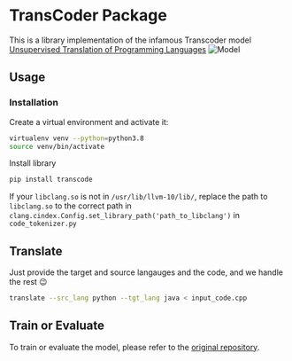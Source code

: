 # TransCoder Package
This is a library implementation of the infamous Transcoder model [Unsupervised Translation of Programming Languages](https://arxiv.org/pdf/2006.03511.pdf)
![Model](https://dl.fbaipublicfiles.com/transcoder/TransCoder_Schema.jpg)

## Usage
### Installation
Create a virtual environment and activate it:
```bash
virtualenv venv --python=python3.8
source venv/bin/activate
```
Install library
```bash
pip install transcode
```

If your `libclang.so` is not in `/usr/lib/llvm-10/lib/`, replace the path to `libclang.so` to the correct path in `clang.cindex.Config.set_library_path('path_to_libclang')` in `code_tokenizer.py` 


## Translate
Just provide the target and source langauges and the code, and we handle the rest :wink:
```bash
translate --src_lang python --tgt_lang java < input_code.cpp
```

## Train or Evaluate
To train or evaluate the model, please refer to the [original repository](https://github.com/facebookresearch/TransCoder).

